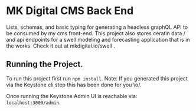 # MK Digital CMS Back End

Lists, schemas, and basic typing for generating a headless graphQL API to be consumed by my cms front-end. This project also stores ceratin data / and api endpoints for a swell modeling and forecasting application that is in the works. Check it out at mkdigital.io/swell .

## Running the Project.

To run this project first run `npm install`. Note: If you generated this project via the Keystone cli step this has been done for you \\o/.

Once running the Keystone Admin UI is reachable via: `localhost:3000/admin`.
